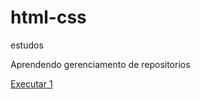 # html-css
 estudos

 Aprendendo gerenciamento de repositorios 

 <a href ="https://gus41.github.io/html-css/projeto%201/index2.html">Executar 1</a>
